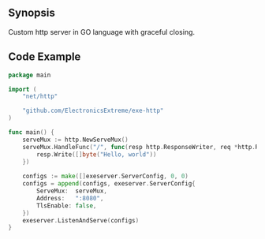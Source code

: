## Synopsis
Custom http server in GO language with graceful closing.

## Code Example
```go
package main

import (
    "net/http"

    "github.com/ElectronicsExtreme/exe-http"
)

func main() {
    serveMux := http.NewServeMux()
    serveMux.HandleFunc("/", func(resp http.ResponseWriter, req *http.Request) {
        resp.Write([]byte("Hello, world"))
    })
    
    configs := make([]exeserver.ServerConfig, 0, 0)
    configs = append(configs, exeserver.ServerConfig{
        ServeMux:  serveMux,
        Address:   ":8080",
        TlsEnable: false,
    })
    exeserver.ListenAndServe(configs)
}
```
